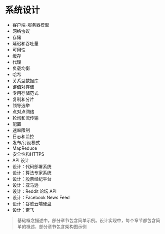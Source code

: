 # 系统设计

- 客户端-服务器模型
- 网络协议
- 存储
- 延迟和吞吐量
- 可用性
- 缓存
- 代理
- 负载均衡
- 哈希
- 关系型数据库
- 键值对存储
- 专用存储范式
- 复制和分片
- 领导选举
- 点对点网络
- 轮询和流传输
- 配置
- 速率限制
- 日志和监控
- 发布/订阅模式
- MapReduce
- 安全性和HTTPS
- API 设计
- 设计：代码部署系统
- 设计：算法专家系统
- 设计：股票经纪平台
- 设计：亚马逊
- 设计：Reddit 论坛 API
- 设计：Facebook News Feed
- 设计：谷歌云端硬盘
- 设计：奈飞

> 基础概念描述中，部分章节包含简单示例。设计实现中，每个章节都包含简单的概述，部分章节包含架构图示例
